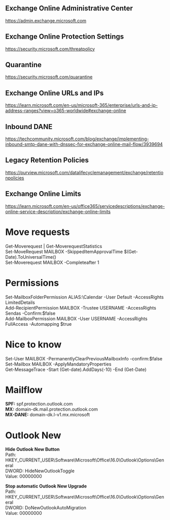 ## Exchange Online Administrative Center  
https://admin.exchange.microsoft.com

## Exchange Online Protection Settings  
https://security.microsoft.com/threatpolicy

## Quarantine  
https://security.microsoft.com/quarantine

## Exchange Online URLs and IPs  
https://learn.microsoft.com/en-us/microsoft-365/enterprise/urls-and-ip-address-ranges?view=o365-worldwide#exchange-online

## Inbound DANE  
https://techcommunity.microsoft.com/blog/exchange/implementing-inbound-smtp-dane-with-dnssec-for-exchange-online-mail-flow/3939694

## Legacy Retention Policies  
https://purview.microsoft.com/datalifecyclemanagement/exchange/retentionpolicies

## Exchange Online Limits 
https://learn.microsoft.com/en-us/office365/servicedescriptions/exchange-online-service-description/exchange-online-limits

# Move requests
Get-Moverequest | Get-MoverequestStatistics  
Set-MoveRequest MAILBOX -SkippedItemApprovalTime $(Get-Date).ToUniversalTime()  
Set-Moverequest MAILBOX -Completeafter 1  

# Permissions
Set-MailboxFolderPermission ALIAS:\Calendar -User Default -AccessRights LimitedDetails  
Add-RecipientPermission MAILBOX -Trustee USERNAME -AccessRights Sendas -Confirm:$false  
Add-MailboxPermission MAILBOX -User USERNAME -AccessRights FullAccess -Automapping $true  

# Nice to know
Set-User MAILBOX -PermanentlyClearPreviousMailboxInfo -confirm:$false  
Set-Mailbox MAILBOX -ApplyMandatoryProperties  
Get-MessageTrace -Start (Get-date).AddDays(-10) -End (Get-Date)  

# Mailflow
**SPF:** spf.protection.outlook.com  
**MX:** domain-dk.mail.protection.outlook.com  
**MX-DANE:** domain-dk.l-v1.mx.microsoft  

# Outlook New
**Hide Outlook New Button**  
Path: HKEY_CURRENT_USER\Software\Microsoft\Office\16.0\Outlook\Options\General  
DWORD: HideNewOutlookToggle  
Value: 00000000  


**Stop automatic Outlook New Upgrade**  
Path: HKEY_CURRENT_USER\Software\Microsoft\Office\16.0\Outlook\Options\General  
DWORD: DoNewOutlookAutoMigration  
Value: 00000000  
